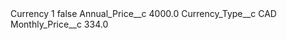 <?xml version="1.0" encoding="UTF-8"?>
<CustomMetadata xmlns="http://soap.sforce.com/2006/04/metadata" xmlns:xsi="http://www.w3.org/2001/XMLSchema-instance" xmlns:xsd="http://www.w3.org/2001/XMLSchema">
    <label>Currency 1</label>
    <protected>false</protected>
    <values>
        <field>Annual_Price__c</field>
        <value xsi:type="xsd:double">4000.0</value>
    </values>
    <values>
        <field>Currency_Type__c</field>
        <value xsi:type="xsd:string">CAD</value>
    </values>
    <values>
        <field>Monthly_Price__c</field>
        <value xsi:type="xsd:double">334.0</value>
    </values>
</CustomMetadata>
